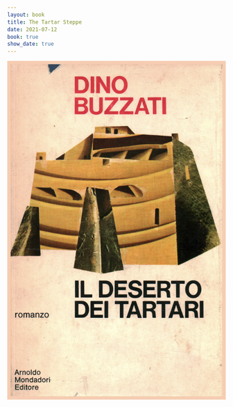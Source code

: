 ```yaml
---
layout: book
title: The Tartar Steppe
date: 2021-07-12
book: true
show_date: true
---
```

![](/assets/img/Pasted%20image%2020210712225405.png)
